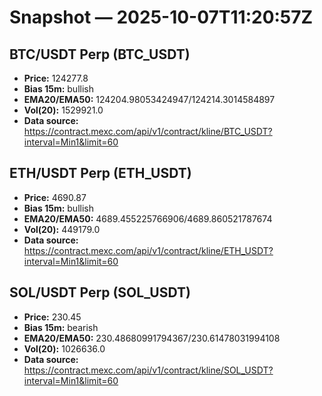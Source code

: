 # Snapshot — 2025-10-07T11:20:57Z

## BTC/USDT Perp (BTC_USDT)
- **Price:** 124277.8
- **Bias 15m:** bullish
- **EMA20/EMA50:** 124204.98053424947/124214.3014584897
- **Vol(20):** 1529921.0
- **Data source:** https://contract.mexc.com/api/v1/contract/kline/BTC_USDT?interval=Min1&limit=60

## ETH/USDT Perp (ETH_USDT)
- **Price:** 4690.87
- **Bias 15m:** bullish
- **EMA20/EMA50:** 4689.455225766906/4689.860521787674
- **Vol(20):** 449179.0
- **Data source:** https://contract.mexc.com/api/v1/contract/kline/ETH_USDT?interval=Min1&limit=60

## SOL/USDT Perp (SOL_USDT)
- **Price:** 230.45
- **Bias 15m:** bearish
- **EMA20/EMA50:** 230.48680991794367/230.61478031994108
- **Vol(20):** 1026636.0
- **Data source:** https://contract.mexc.com/api/v1/contract/kline/SOL_USDT?interval=Min1&limit=60
